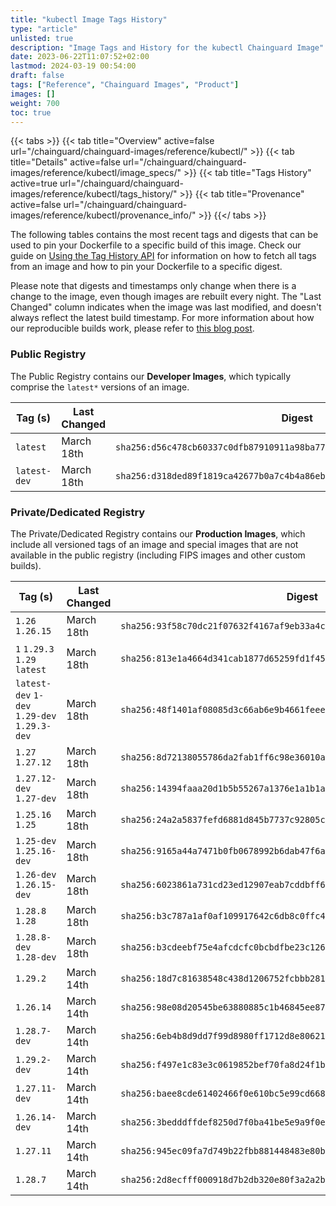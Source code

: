 ```yaml
---
title: "kubectl Image Tags History"
type: "article"
unlisted: true
description: "Image Tags and History for the kubectl Chainguard Image"
date: 2023-06-22T11:07:52+02:00
lastmod: 2024-03-19 00:54:00
draft: false
tags: ["Reference", "Chainguard Images", "Product"]
images: []
weight: 700
toc: true
---
```


{{< tabs >}}
{{< tab title="Overview" active=false url="/chainguard/chainguard-images/reference/kubectl/" >}}
{{< tab title="Details" active=false url="/chainguard/chainguard-images/reference/kubectl/image_specs/" >}}
{{< tab title="Tags History" active=true url="/chainguard/chainguard-images/reference/kubectl/tags_history/" >}}
{{< tab title="Provenance" active=false url="/chainguard/chainguard-images/reference/kubectl/provenance_info/" >}}
{{</ tabs >}}

The following tables contains the most recent tags and digests that can be used to pin your Dockerfile to a specific build of this image. Check our guide on [Using the Tag History API](/chainguard/chainguard-images/using-the-tag-history-api/) for information on how to fetch all tags from an image and how to pin your Dockerfile to a specific digest.

Please note that digests and timestamps only change when there is a change to the image, even though images are rebuilt every night. The "Last Changed" column indicates when the image was last modified, and doesn't always reflect the latest build timestamp. For more information about how our reproducible builds work, please refer to [this blog post](https://www.chainguard.dev/unchained/reproducing-chainguards-reproducible-image-builds).

### Public Registry
The Public Registry contains our **Developer Images**, which typically comprise the `latest*` versions of an image.

| Tag (s)       | Last Changed | Digest                                                                    |
|---------------|--------------|---------------------------------------------------------------------------|
|  `latest`     | March 18th   | `sha256:d56c478cb60337c0dfb87910911a98ba77beca2f9cec64144c16f80e8b1aef55` |
|  `latest-dev` | March 18th   | `sha256:d318ded89f1819ca42677b0a7c4b4a86eb72e39da2bc0d73a17659cd22a431eb` |


### Private/Dedicated Registry
The Private/Dedicated Registry contains our **Production Images**, which include all versioned tags of an image and special images that are not available in the public registry (including FIPS images and other custom builds).

| Tag (s)                                       | Last Changed | Digest                                                                    |
|-----------------------------------------------|--------------|---------------------------------------------------------------------------|
|  `1.26` `1.26.15`                             | March 18th   | `sha256:93f58c70dc21f07632f4167af9eb33a4c23070e4e7af5d27b71c5d9f5dd837db` |
|  `1` `1.29.3` `1.29` `latest`                 | March 18th   | `sha256:813e1a4664d341cab1877d65259fd1f45f71b01ff12bc115533ce6e3a6a52956` |
|  `latest-dev` `1-dev` `1.29-dev` `1.29.3-dev` | March 18th   | `sha256:48f1401af08085d3c66ab6e9b4661feee455eba0373df9c92b246c81aaca7bf2` |
|  `1.27` `1.27.12`                             | March 18th   | `sha256:8d72138055786da2fab1ff6c98e36010a5ac9ef8319324b7536c5fa697f19986` |
|  `1.27.12-dev` `1.27-dev`                     | March 18th   | `sha256:14394faaa20d1b5b55267a1376e1a1b1ad1dc066fc06ce1e9c969b38bd87ba7d` |
|  `1.25.16` `1.25`                             | March 18th   | `sha256:24a2a5837fefd6881d845b7737c92805cbe9f22e429765733d1a2b187fdec254` |
|  `1.25-dev` `1.25.16-dev`                     | March 18th   | `sha256:9165a44a7471b0fb0678992b6dab47f6add28e44f33e1d99376acb64861ff8cf` |
|  `1.26-dev` `1.26.15-dev`                     | March 18th   | `sha256:6023861a731cd23ed12907eab7cddbff6918e9de1e24af01c4ce92b7b1264f37` |
|  `1.28.8` `1.28`                              | March 18th   | `sha256:b3c787a1af0af109917642c6db8c0ffc4eef5b19c8e4c5c8538e4548f5f7ab0a` |
|  `1.28.8-dev` `1.28-dev`                      | March 18th   | `sha256:b3cdeebf75e4afcdcfc0bcbdfbe23c1267cd3dbe32c5c1ad1d0676c23fb2d8a4` |
|  `1.29.2`                                     | March 14th   | `sha256:18d7c81638548c438d1206752fcbbb28111c92cd075acb5289ca75f5589b961d` |
|  `1.26.14`                                    | March 14th   | `sha256:98e08d20545be63880885c1b46845ee87172192284c9b432b820267b92f834aa` |
|  `1.28.7-dev`                                 | March 14th   | `sha256:6eb4b8d9dd7f99d8980ff1712d8e80621c2887ba4dabbb052a8d39ac2c808e02` |
|  `1.29.2-dev`                                 | March 14th   | `sha256:f497e1c83e3c0619852bef70fa8d24f1b5b441bedaa242dde28fb11eb336c0f9` |
|  `1.27.11-dev`                                | March 14th   | `sha256:baee8cde61402466f0e610bc5e99cd668667d08415326b8f6afc4f920dc62791` |
|  `1.26.14-dev`                                | March 14th   | `sha256:3bedddffdef8250d7f0ba41be5e9a9f0e8437cfc2ad7a44d532b649672268a36` |
|  `1.27.11`                                    | March 14th   | `sha256:945ec09fa7d749b22fbb881448483e80b1d02704fd9bd566cb896ec074e5cc34` |
|  `1.28.7`                                     | March 14th   | `sha256:2d8ecfff000918d7b2db320e80f3a2a2b986cdcea5d4b537eec3075047a88b63` |


